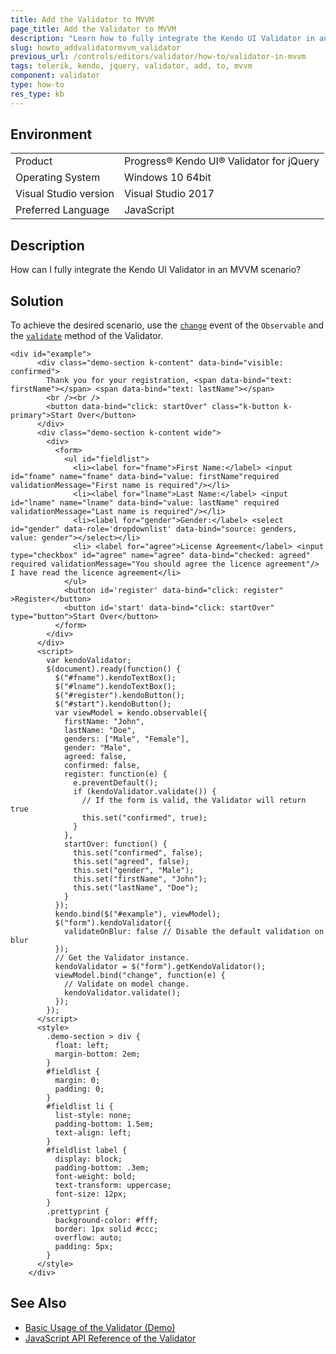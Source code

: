 ```yaml
---
title: Add the Validator to MVVM
page_title: Add the Validator to MVVM 
description: "Learn how to fully integrate the Kendo UI Validator in an MVVM scenario."
slug: howto_addvalidatormvvm_validator
previous_url: /controls/editors/validator/how-to/validator-in-mvvm
tags: telerik, kendo, jquery, validator, add, to, mvvm
component: validator
type: how-to
res_type: kb
---
```


## Environment

<table>
 <tr>
  <td>Product</td>
  <td>Progress® Kendo UI® Validator for jQuery</td>
 </tr>
 <tr>
  <td>Operating System</td>
  <td>Windows 10 64bit</td>
 </tr>
 <tr>
  <td>Visual Studio version</td>
  <td>Visual Studio 2017</td>
 </tr>
 <tr>
  <td>Preferred Language</td>
  <td>JavaScript</td>
 </tr>
</table>

## Description

How can I fully integrate the Kendo UI Validator in an MVVM scenario?

## Solution

To achieve the desired scenario, use the [`change`](/api/javascript/data/observableobject/events/change) event of the `Observable` and the [`validate`](/api/javascript/ui/validator/methods/validate) method of the Validator.

```dojo
<div id="example">
      <div class="demo-section k-content" data-bind="visible: confirmed">
        Thank you for your registration, <span data-bind="text: firstName"></span> <span data-bind="text: lastName"></span>
        <br /><br />
        <button data-bind="click: startOver" class="k-button k-primary">Start Over</button>
      </div>
      <div class="demo-section k-content wide">
        <div>
          <form>
            <ul id="fieldlist">
              <li><label for="fname">First Name:</label> <input id="fname" name="fname" data-bind="value: firstName"required validationMessage="First name is required"/></li>
              <li><label for="lname">Last Name:</label> <input id="lname" name="lname" data-bind="value: lastName" required validationMessage="Last name is required"/></li>
              <li><label for="gender">Gender:</label> <select id="gender" data-role='dropdownlist' data-bind="source: genders, value: gender"></select></li>
              <li> <label for="agree">License Agreement</label> <input type="checkbox" id="agree" name="agree" data-bind="checked: agreed" required validationMessage="You should agree the licence agreement"/> I have read the licence agreement</li>
            </ul>
            <button id='register' data-bind="click: register" >Register</button>
            <button id='start' data-bind="click: startOver" type="button">Start Over</button>
          </form>
        </div>
      </div>
      <script>
        var kendoValidator;
        $(document).ready(function() {
          $("#fname").kendoTextBox();
          $("#lname").kendoTextBox();
          $("#register").kendoButton();
          $("#start").kendoButton();
          var viewModel = kendo.observable({
            firstName: "John",
            lastName: "Doe",
            genders: ["Male", "Female"],
            gender: "Male",
            agreed: false,
            confirmed: false,
            register: function(e) {
              e.preventDefault();
              if (kendoValidator.validate()) {
                // If the form is valid, the Validator will return true
                this.set("confirmed", true);
              }
            },
            startOver: function() {
              this.set("confirmed", false);
              this.set("agreed", false);
              this.set("gender", "Male");
              this.set("firstName", "John");
              this.set("lastName", "Doe");
            }
          });
          kendo.bind($("#example"), viewModel);
          $("form").kendoValidator({
            validateOnBlur: false // Disable the default validation on blur
          });
          // Get the Validator instance.
          kendoValidator = $("form").getKendoValidator();
          viewModel.bind("change", function(e) {
            // Validate on model change.
            kendoValidator.validate();
          });
        });
      </script>
      <style>
        .demo-section > div {
          float: left;
          margin-bottom: 2em;
        }
        #fieldlist {
          margin: 0;
          padding: 0;
        }
        #fieldlist li {
          list-style: none;
          padding-bottom: 1.5em;
          text-align: left;
        }
        #fieldlist label {
          display: block;
          padding-bottom: .3em;
          font-weight: bold;
          text-transform: uppercase;
          font-size: 12px;
        }
        .prettyprint {
          background-color: #fff;
          border: 1px solid #ccc;
          overflow: auto;
          padding: 5px;
        }
      </style>
    </div>
```

## See Also

* [Basic Usage of the Validator (Demo)](https://demos.telerik.com/kendo-ui/validator/index)
* [JavaScript API Reference of the Validator](/api/javascript/ui/validator)
